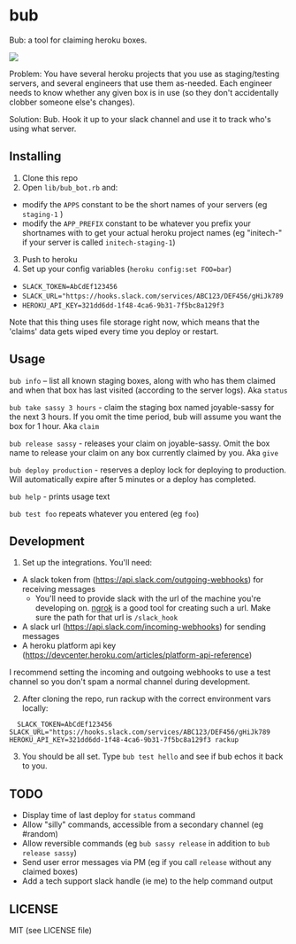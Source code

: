 # bub
Bub: a tool for claiming heroku boxes.

![](http://i.imgur.com/sda5apD.png)

Problem: You have several heroku projects that you use as staging/testing servers, and several engineers that use them as-needed.  Each engineer needs to know whether any given box is in use (so they don't accidentally clobber someone else's changes).

Solution: Bub.  Hook it up to your slack channel and use it to track who's using what server.

## Installing

1. Clone this repo
2. Open `lib/bub_bot.rb` and:
  - modify the `APPS` constant to be the short names of your servers (eg `staging-1` )
  - modify the `APP_PREFIX` constant to be whatever you prefix your shortnames with to get your actual heroku project names (eg "initech-" if your server is called `initech-staging-1`)
3. Push to heroku
4. Set up your config variables (`heroku config:set FOO=bar`)
  - `SLACK_TOKEN=AbCdEf123456`
  - `SLACK_URL="https://hooks.slack.com/services/ABC123/DEF456/gHiJk789`
  - `HEROKU_API_KEY=321dd6dd-1f48-4ca6-9b31-7f5bc8a129f3`

Note that this thing uses file storage right now, which means that the 'claims' data gets wiped every time you deploy or restart.

## Usage
`bub info` – list all known staging boxes, along with who has them claimed and when that box has last visited (according to the server logs).  Aka `status`

`bub take sassy 3 hours` - claim the staging box named joyable-sassy for the next 3 hours. If you omit the time period, bub will assume you want the box for 1 hour. Aka `claim`

`bub release sassy` - releases your claim on joyable-sassy.  Omit the box name to release your claim on any box currently claimed by you. Aka `give`

`bub deploy production` - reserves a deploy lock for deploying to production. Will automatically expire after 5 minutes or a deploy has completed.

`bub help` - prints usage text

`bub test foo` repeats whatever you entered (eg `foo`)

## Development

1. Set up the integrations.  You'll need:

  - A slack token from (https://api.slack.com/outgoing-webhooks) for receiving messages
    - You'll need to provide slack with the url of the machine you're developing on. [ngrok](https://ngrok.com/) is a good tool for creating such a url.  Make sure the path for that url is `/slack_hook`
  - A slack url (https://api.slack.com/incoming-webhooks) for sending messages
  - A heroku platform api key (https://devcenter.heroku.com/articles/platform-api-reference)

  I recommend setting the incoming and outgoing webhooks to use a test channel so you don't spam a normal channel during development.

2. After cloning the repo, run rackup with the correct environment vars locally:

  ```
    SLACK_TOKEN=AbCdEf123456 SLACK_URL="https://hooks.slack.com/services/ABC123/DEF456/gHiJk789 HEROKU_API_KEY=321dd6dd-1f48-4ca6-9b31-7f5bc8a129f3 rackup
  ```

3. You should be all set.  Type `bub test hello` and see if bub echos it back to you.

## TODO
- Display time of last deploy for `status` command
- Allow "silly" commands, accessible from a secondary channel (eg #random)
- Allow reversible commands (eg `bub sassy release` in addition to `bub release sassy`)
- Send user error messages via PM (eg if you call `release` without any claimed boxes)
- Add a tech support slack handle (ie me) to the help command output

## LICENSE
MIT (see LICENSE file)
